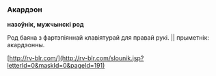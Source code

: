 ### Акардэон
**назоўнік, мужчынскі род**

Род баяна з фартэпіяннай клавіятурай для правай рукі. || прыметнік: акардэонны.

<a rel="author">[http://rv-blr.com/](http://rv-blr.com/slounik.jsp?letterId=0&maskId=0&pageId=191)</a>
